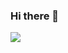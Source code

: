 ### Hi there 👋

![](https://leetcard.jacoblin.cool/pepperonii?theme=dark&font=IBM%20Plex%20Mono&ext=heatmap&border=0&radius=20&height=75&width=400)
<!--
- 🔭 I’m currently working on ...
- 🌱 I’m currently learning ...
- 👯 I’m looking to collaborate on ...
- 🤔 I’m looking for help with ...
- 💬 Ask me about ...
- 📫 How to reach me: ...
- 😄 Pronouns: ...
- ⚡ Fun fact: ...
-->
